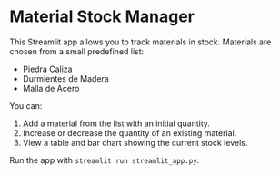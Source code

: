 # Material Stock Manager

This Streamlit app allows you to track materials in stock. Materials are chosen
from a small predefined list:

* Piedra Caliza
* Durmientes de Madera
* Malla de Acero

You can:

1. Add a material from the list with an initial quantity.
2. Increase or decrease the quantity of an existing material.
3. View a table and bar chart showing the current stock levels.

Run the app with `streamlit run streamlit_app.py`.
